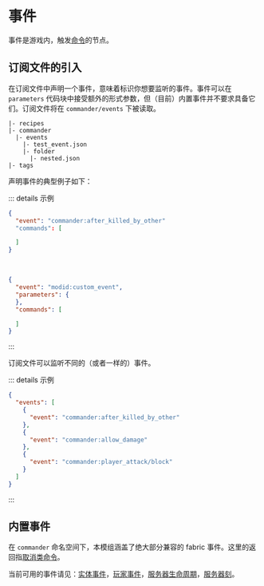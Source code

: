# 事件

事件是游戏内，触发[命令](Commands)的节点。

## 订阅文件的引入

在订阅文件中声明一个事件，意味着标识你想要监听的事件。事件可以在 `parameters` 代码块中接受额外的形式参数，但（目前）内置事件并不要求具备它们。订阅文件将在 `commander/events` 下被读取。

```
|- recipes
|- commander
  |- events
    |- test_event.json
    |- folder
      |- nested.json
|- tags
```

声明事件的典型例子如下：

::: details 示例
```json
{
  "event": "commander:after_killed_by_other"
  "commands": [

  ]
}
```
<br/>

```json
{
  "event": "modid:custom_event",
  "parameters": {
  },
  "commands": [

  ]
}
```
:::

订阅文件可以监听不同的（或者一样的）事件。

::: details 示例
```json
{
  "events": [
    {
      "event": "commander:after_killed_by_other"
    },
    {
      "event": "commander:allow_damage"
    },
    {
      "event": "commander:player_attack/block"
    }
  ]
}
```
:::

## 内置事件

在 `commander` 命名空间下，本模组涵盖了绝大部分兼容的 fabric 事件。这里的返回指[取消类命令](Commands#commandercancel)。

当前可用的事件请见：[实体事件](https://github.com/constellation-mc/commander/blob/main/src/main/java/me/melontini/commander/impl/builtin/events/EntityEvents.java)，[玩家事件](https://github.com/constellation-mc/commander/blob/main/src/main/java/me/melontini/commander/impl/builtin/events/PlayerEvents.java)，[服务器生命周期](https://github.com/constellation-mc/commander/blob/main/src/main/java/me/melontini/commander/impl/builtin/events/ServerLifecycle.java)，[服务器刻](https://github.com/constellation-mc/commander/blob/main/src/main/java/me/melontini/commander/impl/builtin/events/ServerTick.java)。
